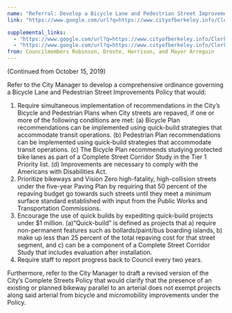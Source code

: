 ```yaml
---
name: "Referral: Develop a Bicycle Lane and Pedestrian Street Improvements Policy "
link: "https://www.google.com/url?q=https://www.cityofberkeley.info/Clerk/City_Council/2019/10_Oct/Documents/2019-10-29_Item_31_Referral_Develop_a_Bicycle_Lane.aspx&amp;sa=D&amp;ust=1579327931289000"

supplemental_links:
  - "https://www.google.com/url?q=https://www.cityofberkeley.info/Clerk/City_Council/2019/10_Oct/Documents/2019-10-29_Item_31_Referral_Develop_a_Bicycle_Lane_-_Rev_(2).aspx&amp;sa=D&amp;ust=1579327931290000"
  - "https://www.google.com/url?q=https://www.cityofberkeley.info/Clerk/City_Council/2019/10_Oct/Documents/2019-10-29_Item_31_Referral_Develop_a_Bicycle_Lane_Rev.aspx&amp;sa=D&amp;ust=1579327931290000"
from: Councilmembers Robinson, Droste, Harrison, and Mayor Arreguin 
---
```


(Continued from October 15, 2019)

Refer to the City Manager to develop a comprehensive ordinance governing a Bicycle Lane and Pedestrian Street Improvements Policy that would:

1. Require simultaneous implementation of recommendations in the City&rsquo;s Bicycle and Pedestrian Plans when City streets are repaved, if one or more of the following conditions are met: (a) Bicycle Plan recommendations can be implemented using quick-build strategies that accommodate transit operations. (b) Pedestrian Plan recommendations can be implemented using quick-build strategies that accommodate transit operations. (c) The Bicycle Plan recommends studying protected bike lanes as part of a Complete Street Corridor Study in the Tier 1 Priority list. (d) Improvements are necessary to comply with the Americans with Disabilities Act.
2. Prioritize bikeways and Vision Zero high-fatality, high-collision streets under the five-year Paving Plan by requiring that 50 percent of the repaving budget go towards such streets until they meet a minimum surface standard established with input from the Public Works and Transportation Commissions.
3. Encourage the use of quick builds by expediting quick-build projects under $1 million. (a)&ldquo;Quick-build&rdquo; is defined as projects that a) require non-permanent features such as bollards/paint/bus boarding islands, b) make up less than 25 percent of the total repaving cost for that street segment, and c) can be a component of a Complete Street Corridor Study that includes evaluation after installation.
4. Require staff to report progress back to Council every two years.

Furthermore, refer to the City Manager to draft a revised version of the City&rsquo;s Complete Streets Policy that would clarify that the presence of an existing or planned bikeway parallel to an arterial does not exempt projects along said arterial from bicycle and micromobility improvements under the Policy.
